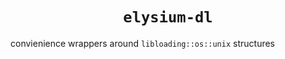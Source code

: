 <h1 align="center"><code>elysium-dl</code></h1>

convienience wrappers around `libloading::os::unix` structures

